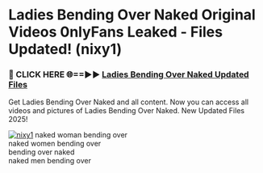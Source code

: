 # Ladies Bending Over Naked Original Videos 0nlyFans Leaked - Files Updated! (nixy1)

<h3>🔴 CLICK HERE 🌐==►► <a href="https://tinyurl.com/yckcrads" rel="nofollow">Ladies Bending Over Naked Updated Files</a></h3>

Get Ladies Bending Over Naked and all content. Now you can access all videos and pictures of Ladies Bending Over Naked. New Updated Files 2025!

[![nixy1](https://i.imgur.com/hpKpOFt.gif)](https://tinyurl.com/yckcrads)
naked woman bending over<br>
naked women bending over<br>
bending over naked<br>
naked men bending over